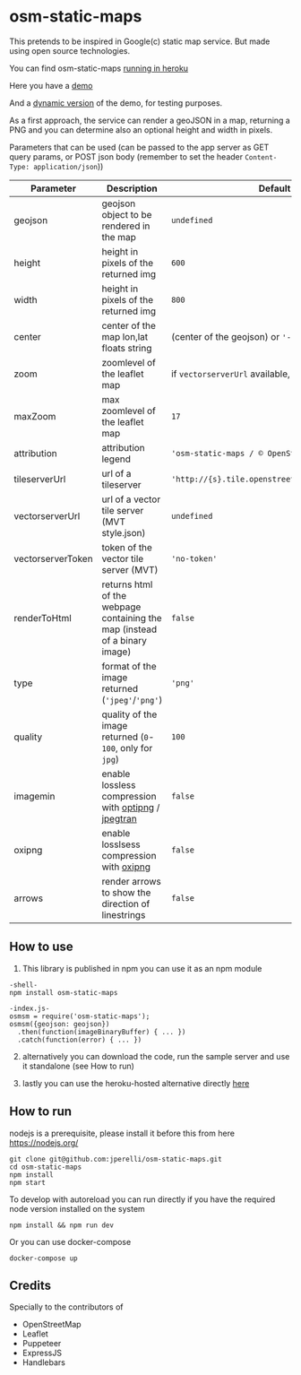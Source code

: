 # osm-static-maps

This pretends to be inspired in Google(c) static map service. But made using open source technologies.

You can find osm-static-maps [running in heroku](http://osm-static-maps.herokuapp.com/ "Fabulous!")

Here you have a [demo](http://osm-static-maps.herokuapp.com/?geojson=[{"type":"Feature","properties":{"party":"Republican"},"geometry":{"type":"Polygon","coordinates":[[[-104.05,48.99],[-97.22,48.98],[-96.58,45.94],[-104.03,45.94],[-104.05,48.99]]]}},{"type":"Feature","properties":{"party":"Democrat"},"geometry":{"type":"Polygon","coordinates":[[[-109.05,41.00],[-102.06,40.99],[-102.03,36.99],[-109.04,36.99],[-109.05,41.00]]]}}]&height=300&width=300 "Just what I wanted!")

And a [dynamic version](http://osm-static-maps.herokuapp.com/dynamic?geojson=[{"type":"Feature","properties":{"party":"Republican"},"geometry":{"type":"Polygon","coordinates":[[[-104.05,48.99],[-97.22,48.98],[-96.58,45.94],[-104.03,45.94],[-104.05,48.99]]]}},{"type":"Feature","properties":{"party":"Democrat"},"geometry":{"type":"Polygon","coordinates":[[[-109.05,41.00],[-102.06,40.99],[-102.03,36.99],[-109.04,36.99],[-109.05,41.00]]]}}]&height=300&width=300 "Wow it gets even better!!") of the demo, for testing purposes.

As a first approach, the service can render a geoJSON in a map, returning a PNG and you can determine also an optional height and width in pixels.

Parameters that can be used (can be passed to the app server as GET query params, or POST json body (remember to set the header `Content-Type: application/json`))

| Parameter | Description | Default Value |
| ---- | ---- | ---- |
| geojson | geojson object to be rendered in the map | `undefined` |
| height | height in pixels of the returned img | `600` |
| width | height in pixels of the returned img | `800` |
| center | center of the map lon,lat floats string | (center of the geojson) or `'-57.9524339,-34.921779'` |
| zoom | zoomlevel of the leaflet map | if `vectorserverUrl` available, use `12` else `20` |
| maxZoom | max zoomlevel of the leaflet map | `17` |
| attribution | attribution legend | `'osm-static-maps / © OpenStreetMap contributors'` |
| tileserverUrl | url of a tileserver | `'http://{s}.tile.openstreetmap.org/{z}/{x}/{y}.png'` |
| vectorserverUrl | url of a vector tile server (MVT style.json) | `undefined` |
| vectorserverToken | token of the vector tile server (MVT) | `'no-token'` |
| renderToHtml | returns html of the webpage containing the map (instead of a binary image) | `false` |
| type | format of the image returned (`'jpeg'`/`'png'`) | `'png'` |
| quality | quality of the image returned (`0`-`100`, only for `jpg`) | `100` |
| imagemin | enable lossless compression with [optipng](https://github.com/imagemin/imagemin-optipng) / [jpegtran](https://github.com/imagemin/imagemin-jpegtran) | `false` |
| oxipng | enable losslsess compression with [oxipng](https://github.com/shssoichiro/oxipng) | `false` |
| arrows | render arrows to show the direction of linestrings | `false` |

## How to use

1. This library is published in npm you can use it as an npm module

  ```
  -shell-
  npm install osm-static-maps

  -index.js-
  osmsm = require('osm-static-maps');
  osmsm({geojson: geojson})
    .then(function(imageBinaryBuffer) { ... })
    .catch(function(error) { ... })
  ```

2. alternatively you can download the code, run the sample server and use it standalone (see How to run)

3. lastly you can use the heroku-hosted alternative directly [here](http://osm-static-maps.herokuapp.com/ "Awesome!")

## How to run

nodejs is a prerequisite, please install it before this from here https://nodejs.org/
```
git clone git@github.com:jperelli/osm-static-maps.git
cd osm-static-maps
npm install
npm start
```

To develop with autoreload you can run directly if you have the required node version installed on the system

```
npm install && npm run dev
```

Or you can use docker-compose
```
docker-compose up
```

## Credits

Specially to the contributors of

- OpenStreetMap
- Leaflet
- Puppeteer
- ExpressJS
- Handlebars
